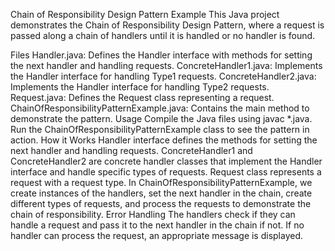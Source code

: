 Chain of Responsibility Design Pattern Example
This Java project demonstrates the Chain of Responsibility Design Pattern, where a request is passed along a chain of handlers until it is handled or no handler is found.

Files
Handler.java: Defines the Handler interface with methods for setting the next handler and handling requests.
ConcreteHandler1.java: Implements the Handler interface for handling Type1 requests.
ConcreteHandler2.java: Implements the Handler interface for handling Type2 requests.
Request.java: Defines the Request class representing a request.
ChainOfResponsibilityPatternExample.java: Contains the main method to demonstrate the pattern.
Usage
Compile the Java files using javac *.java.
Run the ChainOfResponsibilityPatternExample class to see the pattern in action.
How it Works
Handler interface defines the methods for setting the next handler and handling requests.
ConcreteHandler1 and ConcreteHandler2 are concrete handler classes that implement the Handler interface and handle specific types of requests.
Request class represents a request with a request type.
In ChainOfResponsibilityPatternExample, we create instances of the handlers, set the next handler in the chain, create different types of requests, and process the requests to demonstrate the chain of responsibility.
Error Handling
The handlers check if they can handle a request and pass it to the next handler in the chain if not. If no handler can process the request, an appropriate message is displayed.
